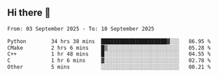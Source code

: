 ## Hi there 👋

<!--
**Bojupi/Bojupi** is a ✨ _special_ ✨ repository because its `README.md` (this file) appears on your GitHub profile.

Here are some ideas to get you started:

- 🔭 I’m currently working on ...
- 🌱 I’m currently learning ...
- 👯 I’m looking to collaborate on ...
- 🤔 I’m looking for help with ...
- 💬 Ask me about ...
- 📫 How to reach me: ...
- 😄 Pronouns: ...
- ⚡ Fun fact: ...
-->

<!--START_SECTION:waka-->

```txt
From: 03 September 2025 - To: 10 September 2025

Python        34 hrs 38 mins  █████████████████████▓░░░   86.95 %
CMake         2 hrs 6 mins    █▒░░░░░░░░░░░░░░░░░░░░░░░   05.28 %
C++           1 hr 48 mins    █░░░░░░░░░░░░░░░░░░░░░░░░   04.55 %
C             1 hr 6 mins     ▓░░░░░░░░░░░░░░░░░░░░░░░░   02.78 %
Other         5 mins          ░░░░░░░░░░░░░░░░░░░░░░░░░   00.21 %
```

<!--END_SECTION:waka-->
